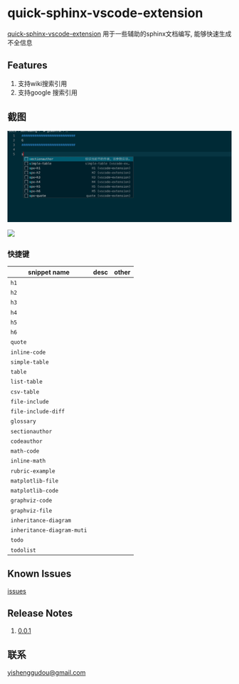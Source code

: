 # quick-sphinx-vscode-extension

[quick-sphinx-vscode-extension](https://yishenggudou.github.io/quick-sphinx-vscode-extension/) 用于一些辅助的sphinx文档编写, 能够快速生成不全信息



## Features

1. 支持wiki搜索引用
2. 支持google 搜索引用


## 截图

![](screenshots/Jietu20200710-184206@2x.jpg)



![](screenshots/Jietu20200710-184436-HD.gif)

### 快捷键


| snippet  name                | desc     | other    |
|------------------------------|:--------:|---------:|
| `h1`                         |          |          |
| `h2`                         |          |          |
| `h3`                         |          |          |
| `h4`                         |          |          |
| `h5`                         |          |          |
| `h6`                         |          |          |
| `quote`                      |          |          |
| `inline-code`                |          |          |
| `simple-table`               |          |          |
| `table`                      |          |          |
| `list-table`                 |          |          |
| `csv-table`                  |          |          |
| `file-include`               |          |          |
| `file-include-diff`          |          |          |
| `glossary`                   |          |          |
| `sectionauthor`              |          |          |
| `codeauthor`                 |          |          |
| `math-code`                  |          |          |
| `inline-math`                |          |          |
| `rubric-example`             |          |          |
| `matplotlib-file`            |          |          |
| `matplotlib-code`            |          |          |
| `graphviz-code`              |          |          |
| `graphviz-file`              |          |          |
| `inheritance-diagram`        |          |          |
| `inheritance-diagram-muti`   |          |          |
| `todo`                       |          |          |
| `todolist`                   |          |          |




## Known Issues

[issues](https://github.com/yishenggudou/quick-sphinx-vscode-extension/issues)

## Release Notes

1. [0.0.1](https://github.com/yishenggudou/quick-sphinx-vscode-extension/releases/tag/0.0.1)

## 联系

yishenggudou@gmail.com